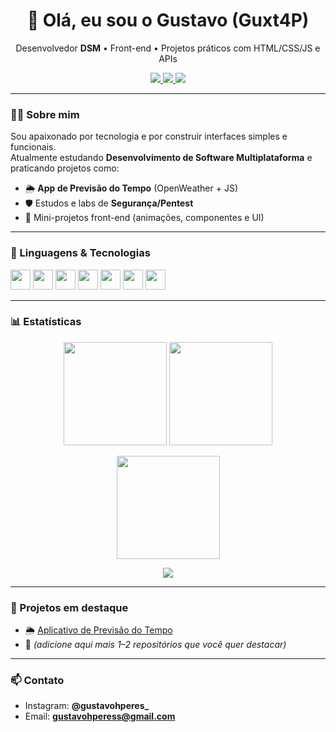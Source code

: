 <!-- Capa / título -->
<h1 align="center">👋 Olá, eu sou o Gustavo (Guxt4P)</h1>
<p align="center">
  Desenvolvedor <b>DSM</b> • Front-end • Projetos práticos com HTML/CSS/JS e APIs
</p>

<!-- Badges principais (edite os links/usuário) -->
<p align="center">
  <a href="https://github.com/Guxt4P?tab=followers">
    <img src="https://img.shields.io/github/followers/Guxt4P?label=Seguidores&style=for-the-badge" />
  </a>
  <a href="https://github.com/Guxt4P?tab=repositories&q=&type=&language=&sort=stargazers">
    <img src="https://img.shields.io/github/stars/Guxt4P?label=⭐%20Stars&style=for-the-badge" />
  </a>
  <img src="https://komarev.com/ghpv/?username=Guxt4P&label=Views&style=for-the-badge" />
</p>

---

### 👨‍💻 Sobre mim
Sou apaixonado por tecnologia e por construir interfaces simples e funcionais.  
Atualmente estudando **Desenvolvimento de Software Multiplataforma** e praticando projetos como:
- 🌦️ **App de Previsão do Tempo** (OpenWeather + JS)
- 🛡️ Estudos e labs de **Segurança/Pentest**
- 🧩 Mini-projetos front-end (animações, componentes e UI)

---

### 🧰 Linguagens & Tecnologias
<p>
  <img height="32" src="https://cdn.jsdelivr.net/gh/devicons/devicon/icons/html5/html5-original.svg" />
  <img height="32" src="https://cdn.jsdelivr.net/gh/devicons/devicon/icons/css3/css3-original.svg" />
  <img height="32" src="https://cdn.jsdelivr.net/gh/devicons/devicon/icons/javascript/javascript-original.svg" />
  <img height="32" src="https://cdn.jsdelivr.net/gh/devicons/devicon/icons/git/git-original.svg" />
  <img height="32" src="https://cdn.jsdelivr.net/gh/devicons/devicon/icons/github/github-original.svg" />
  <img height="32" src="https://cdn.jsdelivr.net/gh/devicons/devicon/icons/bootstrap/bootstrap-original.svg" />
  <img height="32" src="https://cdn.jsdelivr.net/gh/devicons/devicon/icons/vscode/vscode-original.svg" />
</p>

---

### 📊 Estatísticas
<p align="center">
  <img height="165" src="https://github-readme-stats.vercel.app/api?username=Guxt4P&show_icons=true&theme=tokyonight&hide_title=true&rank_icon=github" />
  <img height="165" src="https://github-readme-streak-stats.herokuapp.com/?user=Guxt4P&theme=tokyonight" />
</p>

<p align="center">
  <img height="165" src="https://github-readme-stats.vercel.app/api/top-langs/?username=Guxt4P&layout=compact&theme=tokyonight" />
</p>

<!-- Troféus (opcional) -->
<p align="center">
  <img src="https://github-profile-trophy.vercel.app/?username=Guxt4P&theme=tokyonight&row=1&no-bg=true&no-frame=true" />
</p>

---

### 🚀 Projetos em destaque
- 🌦️ [Aplicativo de Previsão do Tempo](https://github.com/Guxt4P/Aplicativo-de-Previsao-do-Tempo)
- 📁 *(adicione aqui mais 1–2 repositórios que você quer destacar)*

---

### 📫 Contato
- Instagram: **@gustavohperes_**
- Email: **gustavohperess@gmail.com**
